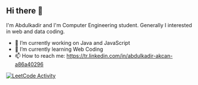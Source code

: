 ## Hi there 👋
I'm Abdulkadir and I'm Computer Engineering student. Generally I interested in web and data coding.

- 🔭 I’m currently working on Java and JavaScript
- 🌱 I’m currently learning Web Coding 
- 📫 How to reach me: https://tr.linkedin.com/in/abdulkadir-akcan-a86a40296

[![LeetCode Activity](https://leetcard.jacoblin.cool/kadrakcan?theme=dark&ext=heatmap)](https://leetcode.com/kadrakcan)




